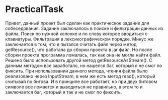 # PracticalTask
Привет, данный проект был сделан как практическое задание для собеседования. Задание заключалось в поиске и фильтрации данных из файла.
Поиск по нужной колонке и по слову которое вводиться с клавиатуры. Фильтрация в лексикографическом порядке.
Минус же заключается в том, что я пытался считать файл через метод getResource(), что работала до сборки проекта в jar файл. Но после сборки проекта программа ломалась, так как она не могла найти файл.
Решено было использовать другой метод getResourceAsStream(). С данным методом все заработало, но нашелся баг, который я не смог по фиксить.
При использовании данного метода, чтения файла было реализовано через InputStream, в нем же есть метод read(), который считывай по битова.
И в принципе все работает, но при двух битовом символе все ломается и выводиться не правильно, в этом то и заключается баг, который я так и не смог по фиксить.
